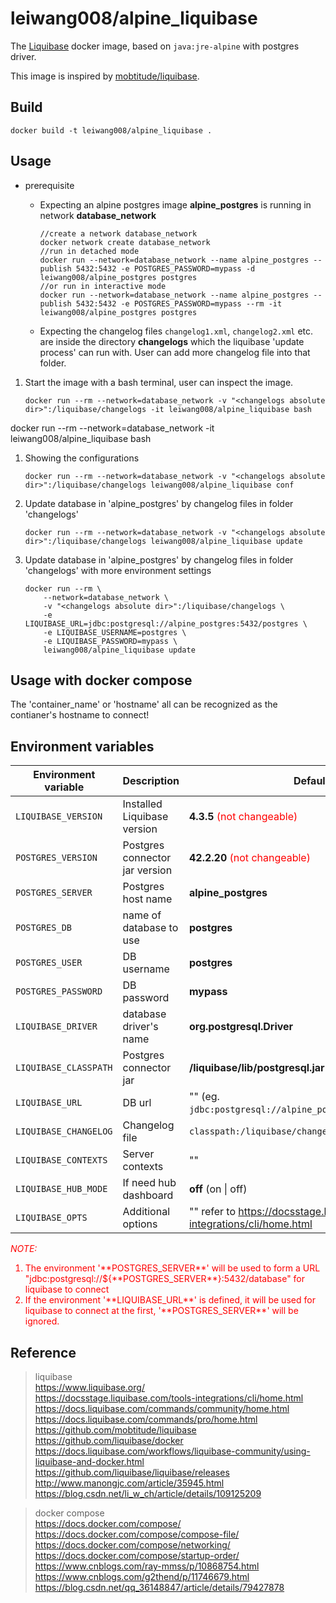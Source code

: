 leiwang008/alpine_liquibase
===========================

The [Liquibase](http://www.liquibase.org) docker image, based on `java:jre-alpine` with postgres driver.

This image is inspired by [mobtitude/liquibase](https://github.com/mobtitude/liquibase).

Build
-----

```
docker build -t leiwang008/alpine_liquibase .
```


Usage
-----

+ prerequisite  
  + Expecting an alpine postgres image **alpine_postgres** is running in network **database_network**  

        //create a network database_network
        docker network create database_network  
        //run in detached mode
        docker run --network=database_network --name alpine_postgres --publish 5432:5432 -e POSTGRES_PASSWORD=mypass -d leiwang008/alpine_postgres postgres
        //or run in interactive mode
        docker run --network=database_network --name alpine_postgres --publish 5432:5432 -e POSTGRES_PASSWORD=mypass --rm -it leiwang008/alpine_postgres postgres

  + Expecting the changelog files `changelog1.xml`, `changelog2.xml` etc. are inside the directory **changelogs** which the liquibase 'update process' can run with. User can add more changelog file into that folder.


1. Start the image with a bash terminal, user can inspect the image.

    ```
    docker run --rm --network=database_network -v "<changelogs absolute dir>":/liquibase/changelogs -it leiwang008/alpine_liquibase bash
    ```

docker run --rm --network=database_network -it leiwang008/alpine_liquibase bash

1. Showing the configurations

    ```
    docker run --rm --network=database_network -v "<changelogs absolute dir>":/liquibase/changelogs leiwang008/alpine_liquibase conf
    ```

2. Update database in 'alpine_postgres' by changelog files in folder 'changelogs'

    ```
    docker run --rm --network=database_network -v "<changelogs absolute dir>":/liquibase/changelogs leiwang008/alpine_liquibase update
    ```

3. Update database in 'alpine_postgres' by changelog files in folder 'changelogs' with more environment settings
    ```
    docker run --rm \
        --network=database_network \
        -v "<changelogs absolute dir>":/liquibase/changelogs \
        -e LIQUIBASE_URL=jdbc:postgresql://alpine_postgres:5432/postgres \
        -e LIQUIBASE_USERNAME=postgres \
        -e LIQUIBASE_PASSWORD=mypass \
        leiwang008/alpine_liquibase update
    ```

Usage with docker compose
-------------------------

The 'container_name' or 'hostname' all can be recognized as the contianer's hostname to connect!


Environment variables
---------------------

| Environment variable  | Description                        | Default                                                                                            |
|-----------------------|------------------------------------|----------------------------------------------------------------------------------------------------|
| `LIQUIBASE_VERSION`   | Installed Liquibase version        | **4.3.5** <font color="red">(not changeable)</font>                                                |
| `POSTGRES_VERSION`    | Postgres connector jar version     | **42.2.20** <font color="red">(not changeable)</font>                                              |
| `POSTGRES_SERVER`     | Postgres host name                 | **alpine_postgres**                                                                                |
| `POSTGRES_DB`         | name of database to use            | **postgres**                                                                                       |
| `POSTGRES_USER`       | DB username                        | **postgres**                                                                                       |
| `POSTGRES_PASSWORD`   | DB password                        | **mypass**                                                                                         |
| `LIQUIBASE_DRIVER`    | database driver's name             | **org.postgresql.Driver**                                                                          |
| `LIQUIBASE_CLASSPATH` | Postgres connector jar             | **/liquibase/lib/postgresql.jar**                                                                  |
| `LIQUIBASE_URL`       | DB url                             | "" (eg. `jdbc:postgresql://alpine_postgres:5432/database`)                                         |
| `LIQUIBASE_CHANGELOG` | Changelog file                     | `classpath:/liquibase/changelogs/main.xml`                                                         |
| `LIQUIBASE_CONTEXTS`  | Server contexts                    | ""                                                                                                 |
| `LIQUIBASE_HUB_MODE`  | If need hub dashboard              | **off** (on \| off)                                                                                |
| `LIQUIBASE_OPTS`      | Additional options                 | ""  refer to https://docsstage.liquibase.com/tools-integrations/cli/home.html                      |


  <font color="red">*NOTE:* <br/>
  <ol>
  <li>The environment '**POSTGRES_SERVER**' will be used to form a URL "jdbc:postgresql://${**POSTGRES_SERVER**}:5432/database" for liquibase to connect
  <li>If the environment '**LIQUIBASE_URL**' is defined, it will be used for liquibase to connect at the first, '**POSTGRES_SERVER**' will be ignored.
  </ol>
  </font>  

Reference
---------
> liquibase  
  https://www.liquibase.org/  
  https://docsstage.liquibase.com/tools-integrations/cli/home.html  
  https://docs.liquibase.com/commands/community/home.html  
  https://docs.liquibase.com/commands/pro/home.html  
  https://github.com/mobtitude/liquibase  
  https://github.com/liquibase/docker  
  https://docs.liquibase.com/workflows/liquibase-community/using-liquibase-and-docker.html  
  https://github.com/liquibase/liquibase/releases  
  http://www.manongjc.com/article/35945.html  
  https://blog.csdn.net/li_w_ch/article/details/109125209  

> docker compose  
  https://docs.docker.com/compose/  
  https://docs.docker.com/compose/compose-file/  
  https://docs.docker.com/compose/networking/  
  https://docs.docker.com/compose/startup-order/  
  https://www.cnblogs.com/ray-mmss/p/10868754.html  
  https://www.cnblogs.com/g2thend/p/11746679.html  
  https://blog.csdn.net/qq_36148847/article/details/79427878  


